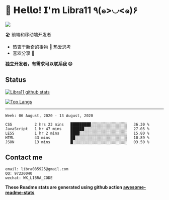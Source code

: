 # 🥳 𝗛𝗲𝗹𝗹𝗼! 𝗜'𝗺 Libra11 ٩(๑>◡<๑)۶

[![](https://img.shields.io/badge/-@Libra11-%23181717?style=flat-square&logo=github)](https://github.com/Libra11)

🏖 前端和移动端开发者

- 热衷于新奇的事物 🤩 热爱思考
- 喜欢分享 🧐

**独立开发者，有需求可以联系我 😊**

## Status

[![Libra11 github stats](https://github-readme-stats.vercel.app/api?username=Libra11&count_private=true&show_icons=true&theme=radical)](https://github.com/Libra11)

[![Top Langs](https://github-readme-stats.vercel.app/api/top-langs/?username=Libra11&theme=radical)](https://github.com/Libra11)

---

<!--START_SECTION:waka-->
```text
Week: 06 August, 2020 - 13 August, 2020

CSS          2 hrs 23 mins   █████████░░░░░░░░░░░░░░░░   36.30 % 
JavaScript   1 hr 47 mins    ██████░░░░░░░░░░░░░░░░░░░   27.05 % 
LESS         1 hr 2 mins     ████░░░░░░░░░░░░░░░░░░░░░   15.80 % 
HTML         43 mins         ██░░░░░░░░░░░░░░░░░░░░░░░   10.89 % 
JSON         13 mins         █░░░░░░░░░░░░░░░░░░░░░░░░   03.50 %
```
<!--END_SECTION:waka-->

## Contact me

```text
email: libra085925@gmail.com
QQ: 97220040
wechat: WX_LIBRA_CODE
```

**These Readme stats are generated using github action [awesome-readme-stats](https://github.com/anmol098/waka-readme-stats)**
